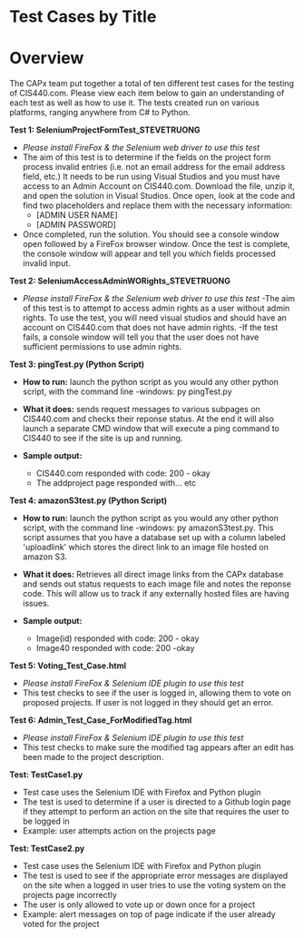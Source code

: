 Test Cases by Title
==============
 
Overview
=========
The CAPx team put together a total of ten different test cases for the testing of CIS440.com. Please view each item below to gain an understanding of each test as well as how to use it. The tests created run on various platforms, ranging anywhere from C# to Python. 

**Test 1: SeleniumProjectFormTest_STEVETRUONG**
- *Please install FireFox & the Selenium web driver to use this test*
- The aim of this test is to determine if the fields on the project form process invalid entries (i.e. not an email address for the email address field, etc.) It needs to be run using Visual Studios and you must have access to an Admin Account on CIS440.com. Download the file, unzip it, and open the solution in Visual Studios. Once open, look at the code and find two placeholders and replace them with the necessary information:
  - [ADMIN USER NAME]
  - [ADMIN PASSWORD]
- Once completed, run the solution. You should see a console window open followed by a FireFox browser window. Once the test is complete, the console window will appear and tell you which fields processed invalid input.

**Test 2: SeleniumAccessAdminWORights_STEVETRUONG**
- *Please install FireFox & the Selenium web driver to use this test*
-The aim of this test is to attempt to access admin rights as a user without admin rights. To use the test, you will need visual studios and should have an account on CIS440.com that does not have admin rights.
-If the test fails, a console window will tell you that the user does not have sufficient permissions to use admin rights.

**Test 3: pingTest.py (Python Script)**

- **How to run:** launch the python script as you would any other python script, with the command line -windows: py pingTest.py

- **What it does:** sends request messages to various subpages on CIS440.com and checks their reponse status. At the end it will also launch a separate CMD window that will execute a ping command to CIS440 to see if the site is up and running.

- **Sample output:**


	- CIS440.com responded with code: 200 - okay
	- The addproject page responded with... etc


**Test 4: amazonS3test.py (Python Script)**

- **How to run:** launch the python script as you would any other python script, with the command line -windows: py amazonS3test.py. This script assumes that you have a database set up with a column labeled 'uploadlink' which stores the direct link to an image file hosted on amazon S3.

- **What it does:** Retrieves all direct image links from the CAPx database and sends out status requests to each image file and notes the reponse code. This will allow us to track if any externally hosted files are having issues.

- **Sample output:**

	- Image(id) responded with code: 200 - okay
	- Image40 responded with code: 200 -okay


**Test 5: Voting_Test_Case.html**
- *Please install FireFox & Selenium IDE plugin to use this test*
- This test checks to see if the user is logged in, allowing them to vote on proposed projects. If user is not logged in they should get an error.

**Test 6: Admin_Test_Case_ForModifiedTag.html**
- *Please install FireFox & Selenium IDE plugin to use this test* 
- This test checks to make sure the modified tag appears after an edit has been made to the project description.


**Test: TestCase1.py**
- Test case uses the Selenium IDE with Firefox and Python plugin
- The test is used to determine if a user is directed to a Github login page if they attempt to perform an action on the site that requires the user to be logged in
- Example: user attempts action on the projects page

**Test: TestCase2.py**
- Test case uses the Selenium IDE with Firefox and Python plugin
- The test is used to see if the appropriate error messages are displayed on the site when a logged in user tries to use the voting system on the projects page incorrectly
- The user is only allowed to vote up or down once for a project
- Example: alert messages on top of page indicate if the user already voted for the project


